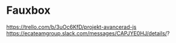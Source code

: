 # Fauxbox

https://trello.com/b/3uOc6KfD/projekt-avancerad-js
https://ecateamgroup.slack.com/messages/CAPJYE0HJ/details/?
